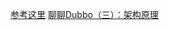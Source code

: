[参考这里](https://crazyfzw.github.io/2018/06/10/dubbo-architecture/)
[聊聊Dubbo（三）：架构原理](https://juejin.im/post/5ab09943f265da238f125ee8)